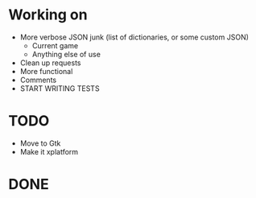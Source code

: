 # Working on
- More verbose JSON junk (list of dictionaries, or some custom JSON)
    - Current game
    - Anything else of use
- Clean up requests
- More functional
- Comments
- START WRITING TESTS

# TODO
- Move to Gtk
- Make it xplatform

# DONE
